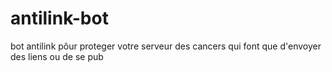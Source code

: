 # antilink-bot
bot antilink pôur proteger votre serveur des cancers qui font que d'envoyer des liens ou de se pub
